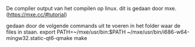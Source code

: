 De compiler output van het compilen op linux.
dit is gedaan door mxe.
(https://mxe.cc/#tutorial)

gedaan door de volgende commands uit te voeren in het folder waar de files in staan.
export PATH=~/mxe/usr/bin:$PATH
~/mxe/usr/bin/i686-w64-mingw32.static-qt6-qmake
make
